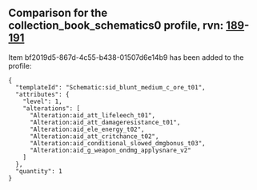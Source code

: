 ## Comparison for the collection_book_schematics0 profile, rvn: [189](https://github.com/PRO100KatYT/FortniteProfileRevisions/tree/main/profiles/collection_book_schematics0/189%20collection_book_schematics0.json)-[191](https://github.com/PRO100KatYT/FortniteProfileRevisions/tree/main/profiles/collection_book_schematics0/191%20collection_book_schematics0.json)

Item bf2019d5-867d-4c55-b438-01507d6e14b9 has been added to the profile:

```
{
  "templateId": "Schematic:sid_blunt_medium_c_ore_t01",
  "attributes": {
    "level": 1,
    "alterations": [
      "Alteration:aid_att_lifeleech_t01",
      "Alteration:aid_att_damageresistance_t01",
      "Alteration:aid_ele_energy_t02",
      "Alteration:aid_att_critchance_t02",
      "Alteration:aid_conditional_slowed_dmgbonus_t03",
      "Alteration:aid_g_weapon_ondmg_applysnare_v2"
    ]
  },
  "quantity": 1
}
```

<br><br>
